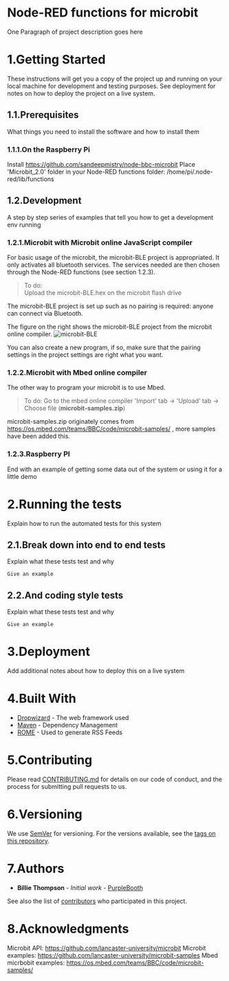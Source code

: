 # Node-RED functions for microbit

One Paragraph of project description goes here

# 1.Getting Started

These instructions will get you a copy of the project up and running on your local machine for development and testing purposes. See deployment for notes on how to deploy the project on a live system.

## 1.1.Prerequisites

What things you need to install the software and how to install them

### 1.1.1.On the Raspberry Pi

Install https://github.com/sandeepmistry/node-bbc-microbit
Place 'Microbit_2.0' folder in your Node-RED functions folder: /home/pi/.node-red/lib/functions



## 1.2.Development

A step by step series of examples that tell you how to get a development env running

### 1.2.1.Microbit with Microbit online JavaScript compiler

For basic usage of the microbit, the microbit-BLE project is appropriated. It only activates all bluetooth services. The services needed are then chosen through the Node-RED functions (see section 1.2.3).

>To do:  
>Upload the microbit-BLE.hex on the microbit flash drive

The microbit-BLE project is set up such as no pairing is required: anyone can connect via Bluetooth.

The figure on the right shows the microbit-BLE project from the microbit online compiler.
![microbit-BLE](https://github.com/Lechatroger/microbit_node-red_functions/blob/master/MicrobitBLE.png)

You can also create a new program, if so, make sure that the pairing settings in the project settings are right what you want.

### 1.2.2.Microbit with Mbed online compiler

The other way to program your microbit is to use Mbed.

>To do: 
>Go to the mbed online compiler
>'Import' tab -> 'Upload' tab -> Choose file (**microbit-samples.zip**)

microbit-samples.zip originately comes from https://os.mbed.com/teams/BBC/code/microbit-samples/ , more samples have been added this.

### 1.2.3.Raspberry PI

End with an example of getting some data out of the system or using it for a little demo

# 2.Running the tests

Explain how to run the automated tests for this system

## 2.1.Break down into end to end tests

Explain what these tests test and why

```
Give an example
```

## 2.2.And coding style tests

Explain what these tests test and why

```
Give an example
```

# 3.Deployment

Add additional notes about how to deploy this on a live system

# 4.Built With

* [Dropwizard](http://www.dropwizard.io/1.0.2/docs/) - The web framework used
* [Maven](https://maven.apache.org/) - Dependency Management
* [ROME](https://rometools.github.io/rome/) - Used to generate RSS Feeds

# 5.Contributing

Please read [CONTRIBUTING.md](https://gist.github.com/PurpleBooth/b24679402957c63ec426) for details on our code of conduct, and the process for submitting pull requests to us.

# 6.Versioning

We use [SemVer](http://semver.org/) for versioning. For the versions available, see the [tags on this repository](https://github.com/your/project/tags). 

# 7.Authors

* **Billie Thompson** - *Initial work* - [PurpleBooth](https://github.com/PurpleBooth)

See also the list of [contributors](https://github.com/your/project/contributors) who participated in this project.

# 8.Acknowledgments

Microbit API:   https://github.com/lancaster-university/microbit
Microbit examples: https://github.com/lancaster-university/microbit-samples
Mbed micrbobit examples: https://os.mbed.com/teams/BBC/code/microbit-samples/



